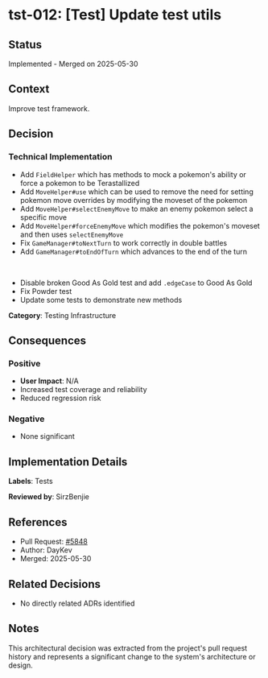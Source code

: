 # tst-012: [Test] Update test utils

## Status
Implemented - Merged on 2025-05-30

## Context
Improve test framework.

## Decision
### Technical Implementation
- Add `FieldHelper` which has methods to mock a pokemon's ability or force a pokemon to be Terastallized
- Add `MoveHelper#use` which can be used to remove the need for setting pokemon move overrides by modifying the moveset of the pokemon
- Add `MoveHelper#selectEnemyMove` to make an enemy pokemon select a specific move
- Add `MoveHelper#forceEnemyMove` which modifies the pokemon's moveset and then uses `selectEnemyMove`
- Fix `GameManager#toNextTurn` to work correctly in double battles
- Add `GameManager#toEndOfTurn` which advances to the end of the turn

<br>

- Disable broken Good As Gold test and add `.edgeCase` to Good As Gold
- Fix Powder test
- Update some tests to demonstrate new methods

**Category**: Testing Infrastructure

## Consequences

### Positive
- **User Impact**: N/A
- Increased test coverage and reliability
- Reduced regression risk

### Negative
- None significant

## Implementation Details

**Labels**: Tests

**Reviewed by**: SirzBenjie

## References
- Pull Request: [#5848](https://github.com/pagefaultgames/pokerogue/pull/5848)
- Author: DayKev
- Merged: 2025-05-30

## Related Decisions
- No directly related ADRs identified

## Notes
This architectural decision was extracted from the project's pull request history and represents a significant change to the system's architecture or design.
